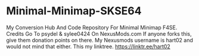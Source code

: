 # Minimal-Minimap-SKSE64
My Conversion Hub And Code Repository For Minimal Minimap F4SE. Credits Go To psydel &amp; sylee0424 On NexusMods.com If anyone forks this, give them donation points on there. My Nexusmods username is hart02 and would not mind that either. This my linktree. https://linktr.ee/hart02
